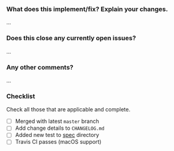 ### What does this implement/fix? Explain your changes.

...

### Does this close any currently open issues?

...

### Any other comments?

...

### Checklist

Check all those that are applicable and complete.

-   [ ] Merged with latest `master` branch
-   [ ] Add change details to `CHANGELOG.md`
-   [ ] Added new test to [spec](https://github.com/matteobertoldo/atomforce/tree/master/spec) directory
-   [ ] Travis CI passes (macOS support)
